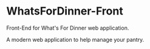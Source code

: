 # WhatsForDinner-Front
Front-End for What's For Dinner web application.

A modern web application to help manage your pantry.
